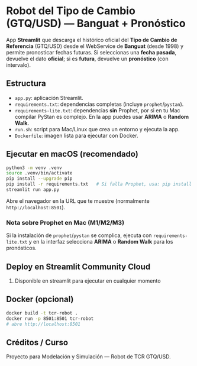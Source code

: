 # Robot del Tipo de Cambio (GTQ/USD) — Banguat + Pronóstico

App **Streamlit** que descarga el histórico oficial del **Tipo de Cambio de Referencia** (GTQ/USD) desde el WebService de **Banguat** (desde 1998) y permite pronosticar fechas futuras. Si seleccionas una **fecha pasada**, devuelve el dato **oficial**; si es **futura**, devuelve un **pronóstico** (con intervalo).

## Estructura
- `app.py`: aplicación Streamlit.
- `requirements.txt`: dependencias completas (incluye `prophet`/`pystan`).
- `requirements-lite.txt`: dependencias **sin** Prophet, por si en tu Mac compilar PyStan es complejo. En la app puedes usar **ARIMA** o **Random Walk**.
- `run.sh`: script para Mac/Linux que crea un entorno y ejecuta la app.
- `Dockerfile`: imagen lista para ejecutar con Docker.

## Ejecutar en macOS (recomendado)
```bash
python3 -m venv .venv
source .venv/bin/activate
pip install --upgrade pip
pip install -r requirements.txt   # Si falla Prophet, usa: pip install -r requirements-lite.txt
streamlit run app.py
```

Abre el navegador en la URL que te muestre (normalmente `http://localhost:8501`).

### Nota sobre Prophet en Mac (M1/M2/M3)
Si la instalación de `prophet`/`pystan` se complica, ejecuta con `requirements-lite.txt` y en la interfaz selecciona **ARIMA** o **Random Walk** para los pronósticos.

## Deploy en Streamlit Community Cloud
1. Disponible en streamlit para ejecutar en cualquier momento

## Docker (opcional)
```bash
docker build -t tcr-robot .
docker run -p 8501:8501 tcr-robot
# abre http://localhost:8501
```

## Créditos / Curso
Proyecto para Modelación y Simulación — Robot de TCR GTQ/USD.
